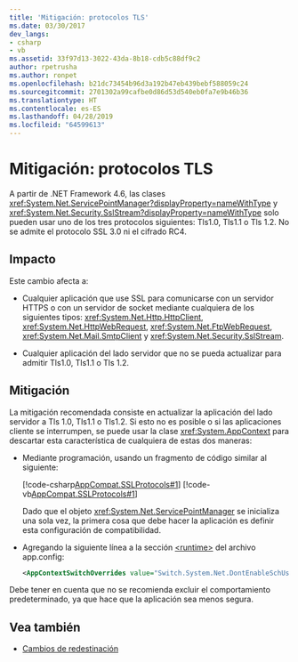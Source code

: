 ```yaml
---
title: 'Mitigación: protocolos TLS'
ms.date: 03/30/2017
dev_langs:
- csharp
- vb
ms.assetid: 33f97d13-3022-43da-8b18-cdb5c88df9c2
author: rpetrusha
ms.author: ronpet
ms.openlocfilehash: b21dc73454b96d3a192b47eb439bebf588059c24
ms.sourcegitcommit: 2701302a99cafbe0d86d53d540eb0fa7e9b46b36
ms.translationtype: HT
ms.contentlocale: es-ES
ms.lasthandoff: 04/28/2019
ms.locfileid: "64599613"
---
```

# <a name="mitigation-tls-protocols"></a>Mitigación: protocolos TLS
A partir de .NET Framework 4.6, las clases <xref:System.Net.ServicePointManager?displayProperty=nameWithType> y <xref:System.Net.Security.SslStream?displayProperty=nameWithType> solo pueden usar uno de los tres protocolos siguientes: Tls1.0, Tls1.1 o Tls 1.2. No se admite el protocolo SSL 3.0 ni el cifrado RC4.  
  
## <a name="impact"></a>Impacto  
 Este cambio afecta a:  
  
- Cualquier aplicación que use SSL para comunicarse con un servidor HTTPS o con un servidor de socket mediante cualquiera de los siguientes tipos: <xref:System.Net.Http.HttpClient>, <xref:System.Net.HttpWebRequest>, <xref:System.Net.FtpWebRequest>, <xref:System.Net.Mail.SmtpClient> y <xref:System.Net.Security.SslStream>.  
  
- Cualquier aplicación del lado servidor que no se pueda actualizar para admitir Tls1.0, Tls1.1 o Tls 1.2.  
  
## <a name="mitigation"></a>Mitigación  
 La mitigación recomendada consiste en actualizar la aplicación del lado servidor a Tls 1.0, Tls1.1 o Tls1.2. Si esto no es posible o si las aplicaciones cliente se interrumpen, se puede usar la clase <xref:System.AppContext> para descartar esta característica de cualquiera de estas dos maneras:  
  
- Mediante programación, usando un fragmento de código similar al siguiente:  
  
     [!code-csharp[AppCompat.SSLProtocols#1](../../../samples/snippets/csharp/VS_Snippets_CLR/appcompat.sslprotocols/cs/program.cs#1)]
     [!code-vb[AppCompat.SSLProtocols#1](../../../samples/snippets/visualbasic/VS_Snippets_CLR/appcompat.sslprotocols/vb/module1.vb#1)]  
  
     Dado que el objeto <xref:System.Net.ServicePointManager> se inicializa una sola vez, la primera cosa que debe hacer la aplicación es definir esta configuración de compatibilidad.  
  
- Agregando la siguiente línea a la sección [\<runtime>](../../../docs/framework/configure-apps/file-schema/runtime/runtime-element.md) del archivo app.config:  
  
    ```xml  
    <AppContextSwitchOverrides value="Switch.System.Net.DontEnableSchUseStrongCrypto=true"/>  
    ```  
  
 Debe tener en cuenta que no se recomienda excluir el comportamiento predeterminado, ya que hace que la aplicación sea menos segura.  
  
## <a name="see-also"></a>Vea también

- [Cambios de redestinación](../../../docs/framework/migration-guide/retargeting-changes-in-the-net-framework-4-6.md)
